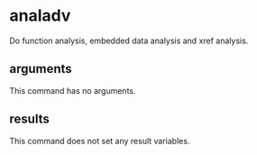 # analadv

Do function analysis, embedded data analysis and xref analysis.

## arguments

This command has no arguments.

## results

This command does not set any result variables.
